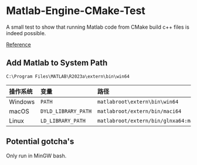 Matlab-Engine-CMake-Test
========================

A small test to show that running Matlab code from CMake build c++ files is indeed possible.


[Reference](https://ww2.mathworks.cn/help/matlab/matlab_external/build-c-engine-programs.html)

## Add Matlab to System Path
`C:\Program Files\MATLAB\R2023a\extern\bin\win64`

| 操作系统 | 变量                | 路径                                                      |
| :------- | :------------------ | :-------------------------------------------------------- |
| Windows  | `PATH`              | `matlabroot\extern\bin\win64`                             |
| macOS    | `DYLD_LIBRARY_PATH` | `matlabroot/extern/bin/maci64`                            |
| Linux    | `LD_LIBRARY_PATH`   | `matlabroot/extern/bin/glnxa64:matlabroot/sys/os/glnxa64` |


## Potential gotcha's
Only run in MinGW bash.
